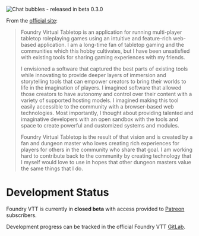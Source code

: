 ![Chat bubbles - released in beta 0.3.0](https://c10.patreonusercontent.com/3/eyJwIjoxfQ%3D%3D/patreon-media/p/post/27231500/b282b7371ee648d980406bab853d7384/1.png?token-time=1564012800&token-hash=jTDRVdRcyJpt6ajfIzmhEYoSYqiOECLAxWb7fy9jfUA%3D)

From the [official site](http://foundryvtt.com/#about-foundry-virtual-tabletop):  
>Foundry Virtual Tabletop is an application for running multi-player tabletop roleplaying games using an intuitive and feature-rich web-based application. I am a long-time fan of tabletop gaming and the communities which this hobby cultivates, but I have been unsatisfied with existing tools for sharing gaming experiences with my friends.
>
>I envisioned a software that captured the best parts of existing tools while innovating to provide deeper layers of immersion and storytelling tools that can empower creators to bring their worlds to life in the imagination of players. I imagined software that allowed those creators to have autonomy and control over their content with a variety of supported hosting models. I imagined making this tool easily accessible to the community with a browser-based web technologies. Most importantly, I thought about providing talented and imaginative developers with an open sandbox with the tools and space to create powerful and customized systems and modules.
>
>Foundry Virtual Tabletop is the result of that vision and is created by a fan and dungeon master who loves creating rich experiences for players for others in the community who share that goal. I am working hard to contribute back to the community by creating technology that I myself would love to use in hopes that other dungeon masters value the same things that I do.

# Development Status
Foundry VTT is currently in **closed beta** with access provided to [Patreon](https://patreon.com/foundryvtt) subscribers.

Development progress can be tracked in the official Foundry VTT [GitLab](https://gitlab.com/foundrynet/foundryvtt/).